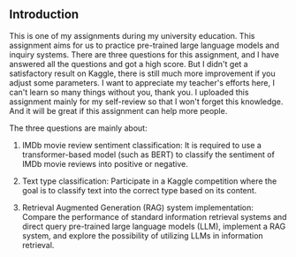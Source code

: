 ## Introduction
This is one of my assignments during my university education. This assignment aims for us to practice pre-trained large language models and inquiry systems. There are three questions for this assignment, 
and I have answered all the questions and got a high score. But I didn't get a satisfactory result on Kaggle, there is still much more improvement if you adjust some parameters. I want to appreciate my teacher's
efforts here, I can't learn so many things without you, thank you. I uploaded this assignment mainly for my self-review so that I won't forget this knowledge. And it will be great if this assignment can help
more people.

The three questions are mainly about:
1. IMDb movie review sentiment classification: It is required to use a transformer-based model (such as BERT) to classify the sentiment of IMDb movie reviews into positive or negative.
   
2. Text type classification: Participate in a Kaggle competition where the goal is to classify text into the correct type based on its content.

3. Retrieval Augmented Generation (RAG) system implementation: Compare the performance of standard information retrieval systems and direct query pre-trained large language models (LLM),
   implement a RAG system, and explore the possibility of utilizing LLMs in information retrieval.
